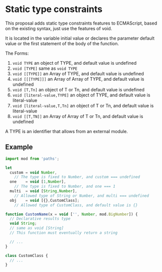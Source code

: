 # Static type constraints

This proposal adds static type constraints features to ECMAScript,
based on the existing syntax, just use the features of void.

It is located in the variable initial value or declares the parameter default value
or the first statement of the body of the function.

The Forms:

1. `void TYPE` an object of TYPE, and default value is undefined
1. `void [TYPE]` same as `void TYPE`
1. `void [[TYPE]]` an Array of TYPE, and default value is undefined
1. `void [[[TYPE]]]` an Array of Array of TYPE, and default value is undefined
1. `void [T,Tn]` an object of T or Tn, and default value is undefined
1. `void [literal-value,TYPE]` an object of TYPE, and default value is literal-value
1. `void [literal-value,T,Tn]` an object of T or Tn, and default value is literal-value
1. `void [[T,TN]]` an Array of Array of T or Tn, and default value is undefined

A TYPE is an identifier that allows from an external module.

## Example

```js
import mod from 'paths';

let
  custom = void Number,
    // The type is fixed to Number, and custom === undefined
  one    = void [1,Number],
    // The type is fixed to Number, and one === 1
  multi  = void [String,Number],
    // Allowed type of String or Number, and multi === undefined
  obj    = void [{},CustomClass];
    // Allowed type of CustomClass, and default value is {}

function CustomName(x = void ['', Number, mod.BigNumber]) {
  // Declarative results type
  void String;
  // same as void [String]
  // This function must eventually return a string

  // ...
}

class CustomClass {
  // ...
}
```
